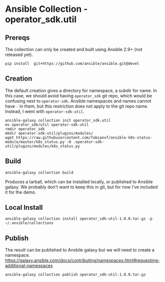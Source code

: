 # Ansible Collection - operator_sdk.util

## Prereqs

The collection can only be created and built using Ansible 2.9+ (not
released yet). 

`pip install  git+https://github.com/ansible/ansible.git@devel`


## Creation

The default creation gives a directory for namespace, a subdir for name.
In this case, we should avoid having `operator_sdk` git repo, which
would be confusing next to `operator-sdk`.  Ansible namespaces and names
cannot have `-` in them, but this restriction does not apply to the git
repo name. Instead, I went with `operator-sdk-util`.

```
ansible-galaxy collection init operator_sdk.util
mv operator_sdk/util operator-sdk-util
rmdir operator_sdk
mkdir operator-sdk-util/plugins/modules/
wget https://raw.githubusercontent.com/fabianvf/ansible-k8s-status-module/master/k8s_status.py -O .operator-sdk-util/plugins/modules/k8s_status.py
```

## Build

`ansible-galaxy collection build`

Produces a tarball, which can be installed locally, or published to
Ansible galaxy. We probably don't want to keep this in git, but for now
I've included it for the demo.

## Local Install

`ansible-galaxy collection install operator_sdk-util-1.0.0.tar.gz -p ~/.ansible/collections`

## Publish

The result can be published to Ansbile galaxy but we will need to create
a namespace.
https://galaxy.ansible.com/docs/contributing/namespaces.html#requesting-additional-namespaces

`ansible-galaxy collection publish operator_sdk-util-1.0.0.tar.gz`

